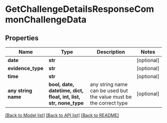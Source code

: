 # GetChallengeDetailsResponseCommonChallengeData


## Properties
Name | Type | Description | Notes
------------ | ------------- | ------------- | -------------
**date** | **str** |  | [optional] 
**evidence_type** | **str** |  | [optional] 
**time** | **str** |  | [optional] 
**any string name** | **bool, date, datetime, dict, float, int, list, str, none_type** | any string name can be used but the value must be the correct type | [optional]

[[Back to Model list]](../README.md#documentation-for-models) [[Back to API list]](../README.md#documentation-for-api-endpoints) [[Back to README]](../README.md)


